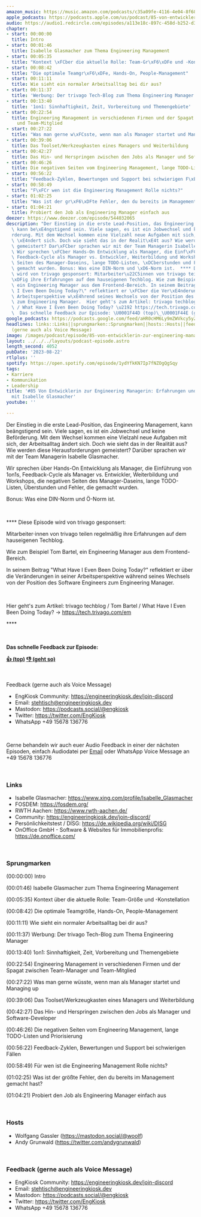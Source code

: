 ```yaml
---
amazon_music: https://music.amazon.com/podcasts/c35a09fe-4116-4e04-8f68-77d61b112e46/episodes/acefa9c0-df46-497a-be39-470a4fdd2bef/engineering-kiosk-85-von-entwicklerin-zur-engineering-managerin-erfahrungen-und-learnings-mit-isabelle-glasmacher
apple_podcasts: https://podcasts.apple.com/us/podcast/85-von-entwicklerin-zur-engineering-managerin-erfahrungen/id1603082924?i=1000625211457&uo=4
audio: https://audio1.redcircle.com/episodes/a113e18c-897c-458d-b252-d305aa8de90c/stream.mp3
chapter:
- start: 00:00:00
  title: Intro
- start: 00:01:46
  title: Isabelle Glasmacher zum Thema Engineering Management
- start: 00:05:35
  title: "Kontext \xFCber die aktuelle Rolle: Team-Gr\xF6\xDFe und -Konstellation"
- start: 00:08:42
  title: "Die optimale Teamgr\xF6\xDFe, Hands-On, People-Management"
- start: 00:11:11
  title: Wie sieht ein normaler Arbeitsalltag bei dir aus?
- start: 00:11:37
  title: 'Werbung: Der trivago Tech-Blog zum Thema Engineering Manager'
- start: 00:13:40
  title: '1on1: Sinnhaftigkeit, Zeit, Vorbereitung und Themengebiete'
- start: 00:22:54
  title: Engineering Management in verschiedenen Firmen und der Spagat zwischen Team-Manager
    und Team-Mitglied
- start: 00:27:22
  title: "Was man gerne w\xFCsste, wenn man als Manager startet und Managing up"
- start: 00:39:06
  title: Das Toolset/Werkzeugkasten eines Managers und Weiterbildung
- start: 00:42:27
  title: Das Hin- und Herspringen zwischen den Jobs als Manager und Software-Developer
- start: 00:46:26
  title: Die negativen Seiten vom Engineering Management, lange TODO-Listen und Priorisierung
- start: 00:56:22
  title: "Feedback-Zyklen, Bewertungen und Support bei schwierigen F\xE4llen"
- start: 00:58:49
  title: "F\xFCr wen ist die Engineering Management Rolle nichts?"
- start: 01:02:25
  title: "Was ist der gr\xF6\xDFte Fehler, den du bereits im Management gemacht hast?"
- start: 01:04:21
  title: Probiert den Job als Engineering Manager einfach aus
deezer: https://www.deezer.com/episode/544032065
description: "Der Einstieg in die erste Lead-Position, das Engineering Management,\
  \ kann be\xE4ngstigend sein. Viele sagen, es ist ein Jobwechsel und keine Bef\xF6\
  rderung. Mit dem Wechsel kommen eine Vielzahl neue Aufgaben mit sich, der Arbeitsalltag\
  \ \xE4ndert sich. Doch wie sieht das in der Realit\xE4t aus? Wie werden diese Herausforderungen\
  \ gemeistert? Dar\xFCber sprachen wir mit der Team Managerin Isabelle Glasmacher.\
  \ Wir sprechen \xFCber Hands-On Entwicklung als Manager, die Einf\xFChrung von 1on1s,\
  \ Feedback-Cycle als Manager vs. Entwickler, Weiterbildung und Workshops, die negativen\
  \ Seiten des Manager-Daseins, lange TODO-Listen, \xDCberstunden und Fehler, die\
  \ gemacht wurden. Bonus: Was eine DIN-Norm und \xD6-Norm ist.  **** Diese Episode\
  \ wird von trivago gesponsert: Mitarbeiter\u22C5innen von trivago teilen regelm\xE4\
  \xDFig ihre Erfahrungen auf dem hauseigenen Techblog. Wie zum Beispiel Tom Bartel,\
  \ ein Engineering Manager aus dem Frontend-Bereich. In seinem Beitrag \"What Have\
  \ I Even Been Doing Today?\" reflektiert er \xFCber die Ver\xE4nderungen in seiner\
  \ Arbeitsperspektive w\xE4hrend seines Wechsels von der Position des Software Engineers\
  \ zum Engineering Manager.  Hier geht's zum Artikel: trivago techblog / Tom Bartel\
  \ / What Have I Even Been Doing Today? \u2192 https://tech.trivago.com/em\_ ****\
  \  Das schnelle Feedback zur Episode: \U0001F44D (top)\_\U0001F44E (geht so)"
google_podcasts: https://podcasts.google.com/feed/aHR0cHM6Ly9mZWVkcy5yZWRjaXJjbGUuY29tLzBlY2ZkZmQ3LWZkYTEtNGMzZC05NTE1LTQ3NjcyN2Y5ZGY1ZQ/episode/YWZjYWJlYzktODc4OS00YzdlLTllZmMtODlhN2ViYmQxMTFi?sa=X&ved=2ahUKEwiRmeqmsu-AAxWwOlkFHe1vDCIQkfYCegQIARAF
headlines: links::Links||sprungmarken::Sprungmarken||hosts::Hosts||feedback-gerne-auch-als-voice-message::Feedback
  (gerne auch als Voice Message)
image: /images/podcast/episode/85-von-entwicklerin-zur-engineering-managerin-erfahrungen-und-learnings-mit-isabelle-glasmacher.jpg
layout: ../../../layouts/podcast-episode.astro
length_second: 4052
pubDate: '2023-08-22'
rtlplus: ''
spotify: https://open.spotify.com/episode/1ydYfkKN7Ip7fNZOgQgSqy
tags:
- Karriere
- Kommunikation
- Leadership
title: '#85 Von Entwicklerin zur Engineering Managerin: Erfahrungen und Learnings
  mit Isabelle Glasmacher'
youtube: ''

---
```

<p>Der Einstieg in die erste Lead-Position, das Engineering Management, kann beängstigend sein. Viele sagen, es ist ein Jobwechsel und keine Beförderung. Mit dem Wechsel kommen eine Vielzahl neue Aufgaben mit sich, der Arbeitsalltag ändert sich. Doch wie sieht das in der Realität aus? Wie werden diese Herausforderungen gemeistert? Darüber sprachen wir mit der Team Managerin Isabelle Glasmacher.</p><p>Wir sprechen über Hands-On Entwicklung als Manager, die Einführung von 1on1s, Feedback-Cycle als Manager vs. Entwickler, Weiterbildung und Workshops, die negativen Seiten des Manager-Daseins, lange TODO-Listen, Überstunden und Fehler, die gemacht wurden.</p><p>Bonus: Was eine DIN-Norm und Ö-Norm ist.</p><p><br></p><p>**** Diese Episode wird von trivago gesponsert:</p><p>Mitarbeiter⋅innen von trivago teilen regelmäßig ihre Erfahrungen auf dem hauseigenen Techblog.</p><p>Wie zum Beispiel Tom Bartel, ein Engineering Manager aus dem Frontend-Bereich.</p><p>In seinem Beitrag &#34;What Have I Even Been Doing Today?&#34; reflektiert er über die Veränderungen in seiner Arbeitsperspektive während seines Wechsels von der Position des Software Engineers zum Engineering Manager.</p><p><br></p><p>Hier geht&#39;s zum Artikel: trivago techblog / Tom Bartel / What Have I Even Been Doing Today? → <a href="https://tech.trivago.com/em" rel="nofollow">https://tech.trivago.com/em</a> </p><p>****</p><p><br></p><p><strong>Das schnelle Feedback zur Episode:</strong></p><p><a href="https://api.openpodcast.dev/feedback/85/upvote" rel="nofollow"><strong>👍 (top)</strong></a><strong> </strong><a href="https://api.openpodcast.dev/feedback/85/downvote" rel="nofollow"><strong>👎 (geht so)</strong></a></p><p><br></p><p>Feedback (gerne auch als Voice Message)</p><ul><li>EngKiosk Community: <a href="https://engineeringkiosk.dev/join-discord">https://engineeringkiosk.dev/join-discord</a> </li><li>Email: <a href="mailto:stehtisch@engineeringkiosk.dev" rel="nofollow">stehtisch@engineeringkiosk.dev</a></li><li>Mastodon: <a href="https://podcasts.social/@engkiosk" rel="nofollow">https://podcasts.social/@engkiosk</a></li><li>Twitter: <a href="https://twitter.com/EngKiosk" rel="nofollow">https://twitter.com/EngKiosk</a></li><li>WhatsApp +49 15678 136776</li></ul><p><br></p><p>Gerne behandeln wir auch euer Audio Feedback in einer der nächsten Episoden, einfach Audiodatei per <a href="https://engineeringkiosk.dev/kontakt/">Email</a> oder WhatsApp Voice Message an +49 15678 136776</p><p><br></p><h3 id="links">Links</h3><ul><li>Isabelle Glasmacher: <a href="https://www.xing.com/profile/Isabelle_Glasmacher" rel="nofollow">https://www.xing.com/profile/Isabelle_Glasmacher</a> </li><li>FOSDEM: <a href="https://fosdem.org/" rel="nofollow">https://fosdem.org/</a></li><li>RWTH Aachen: <a href="https://www.rwth-aachen.de/" rel="nofollow">https://www.rwth-aachen.de/</a></li><li>Community: <a href="https://engineeringkiosk.dev/join-discord/">https://engineeringkiosk.dev/join-discord/</a></li><li>Persönlichkeitstest / DISG: <a href="https://de.wikipedia.org/wiki/DISG" rel="nofollow">https://de.wikipedia.org/wiki/DISG</a></li><li>OnOffice GmbH - Software &amp; Websites für Immobilienprofis: <a href="https://de.onoffice.com/" rel="nofollow">https://de.onoffice.com/</a></li></ul><p><br></p><h3 id="sprungmarken">Sprungmarken</h3><p>(00:00:00) Intro</p><p>(00:01:46) Isabelle Glasmacher zum Thema Engineering Management</p><p>(00:05:35) Kontext über die aktuelle Rolle: Team-Größe und -Konstellation</p><p>(00:08:42) Die optimale Teamgröße, Hands-On, People-Management</p><p>(00:11:11) Wie sieht ein normaler Arbeitsalltag bei dir aus?</p><p>(00:11:37) Werbung: Der trivago Tech-Blog zum Thema Engineering Manager</p><p>(00:13:40) 1on1: Sinnhaftigkeit, Zeit, Vorbereitung und Themengebiete</p><p>(00:22:54) Engineering Management in verschiedenen Firmen und der Spagat zwischen Team-Manager und Team-Mitglied</p><p>(00:27:22) Was man gerne wüsste, wenn man als Manager startet und Managing up</p><p>(00:39:06) Das Toolset/Werkzeugkasten eines Managers und Weiterbildung</p><p>(00:42:27) Das Hin- und Herspringen zwischen den Jobs als Manager und Software-Developer</p><p>(00:46:26) Die negativen Seiten vom Engineering Management, lange TODO-Listen und Priorisierung</p><p>(00:56:22) Feedback-Zyklen, Bewertungen und Support bei schwierigen Fällen</p><p>(00:58:49) Für wen ist die Engineering Management Rolle nichts?</p><p>(01:02:25) Was ist der größte Fehler, den du bereits im Management gemacht hast?</p><p>(01:04:21) Probiert den Job als Engineering Manager einfach aus</p><p><br></p><h3 id="hosts">Hosts</h3><ul><li>Wolfgang Gassler (<a href="https://mastodon.social/@woolf" rel="nofollow">https://mastodon.social/@woolf</a>)</li><li>Andy Grunwald (<a href="https://twitter.com/andygrunwald" rel="nofollow">https://twitter.com/andygrunwald</a>)</li></ul><p><br></p><h3 id="feedback-gerne-auch-als-voice-message">Feedback (gerne auch als Voice Message)</h3><ul><li>EngKiosk Community: <a href="https://engineeringkiosk.dev/join-discord">https://engineeringkiosk.dev/join-discord</a> </li><li>Email: <a href="mailto:stehtisch@engineeringkiosk.dev" rel="nofollow">stehtisch@engineeringkiosk.dev</a></li><li>Mastodon: <a href="https://podcasts.social/@engkiosk" rel="nofollow">https://podcasts.social/@engkiosk</a></li><li>Twitter: <a href="https://twitter.com/EngKiosk" rel="nofollow">https://twitter.com/EngKiosk</a></li><li>WhatsApp +49 15678 136776</li></ul>
